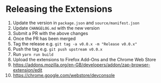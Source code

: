 # Releasing the Extensions

1. Update the version in `package.json` and `source/manifest.json`
1. Update `CHANGELOG.md` with the new version
1. Submit a PR with the above changes
1. Once the PR has been merged
  1. Tag the release e.g. `git tag -a v0.0.x -m "Release v0.0.x"`
  1. Push the tag e.g. `git push upstream v0.0.x`
1. Run `yarn run build`
1. Upload the extensions to Firefox Add-Ons and the Chrome Web Store
  1. https://addons.mozilla.org/en-GB/developers/addon/zap-browser-extension/edit
  1. https://chrome.google.com/webstore/devconsole